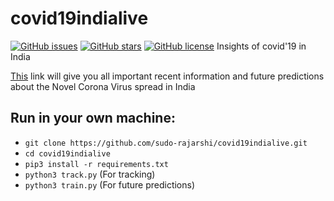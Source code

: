 # covid19indialive 

[![GitHub issues](https://img.shields.io/github/issues/sudo-rajarshi/covid19indialive)](https://github.com/sudo-rajarshi/covid19indialive/issues)
[![GitHub stars](https://img.shields.io/github/stars/sudo-rajarshi/covid19indialive)](https://github.com/sudo-rajarshi/covid19indialive/stargazers)
[![GitHub license](https://img.shields.io/github/license/sudo-rajarshi/covid19indialive)](https://github.com/sudo-rajarshi/covid19indialive/blob/master/LICENSE)
Insights of covid'19 in India

[This](https://covid19indialive.com) link will give you all important recent information and future predictions about the Novel Corona Virus spread in India

## Run in your own machine:
* `git clone https://github.com/sudo-rajarshi/covid19indialive.git`
* `cd covid19indialive`
* `pip3 install -r requirements.txt`
* `python3 track.py` (For tracking)
* `python3 train.py` (For future predictions)
